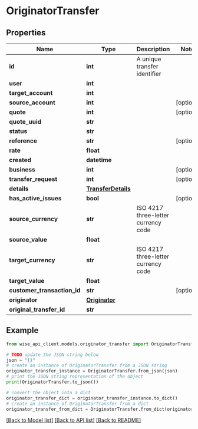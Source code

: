 # OriginatorTransfer


## Properties

Name | Type | Description | Notes
------------ | ------------- | ------------- | -------------
**id** | **int** | A unique transfer identifier | 
**user** | **int** |  | 
**target_account** | **int** |  | 
**source_account** | **int** |  | [optional] 
**quote** | **int** |  | [optional] 
**quote_uuid** | **str** |  | 
**status** | **str** |  | 
**reference** | **str** |  | [optional] 
**rate** | **float** |  | 
**created** | **datetime** |  | 
**business** | **int** |  | [optional] 
**transfer_request** | **int** |  | [optional] 
**details** | [**TransferDetails**](TransferDetails.md) |  | 
**has_active_issues** | **bool** |  | [optional] 
**source_currency** | **str** | ISO 4217 three-letter currency code | 
**source_value** | **float** |  | 
**target_currency** | **str** | ISO 4217 three-letter currency code | 
**target_value** | **float** |  | 
**customer_transaction_id** | **str** |  | [optional] 
**originator** | [**Originator**](Originator.md) |  | 
**original_transfer_id** | **str** |  | 

## Example

```python
from wise_api_client.models.originator_transfer import OriginatorTransfer

# TODO update the JSON string below
json = "{}"
# create an instance of OriginatorTransfer from a JSON string
originator_transfer_instance = OriginatorTransfer.from_json(json)
# print the JSON string representation of the object
print(OriginatorTransfer.to_json())

# convert the object into a dict
originator_transfer_dict = originator_transfer_instance.to_dict()
# create an instance of OriginatorTransfer from a dict
originator_transfer_from_dict = OriginatorTransfer.from_dict(originator_transfer_dict)
```
[[Back to Model list]](../README.md#documentation-for-models) [[Back to API list]](../README.md#documentation-for-api-endpoints) [[Back to README]](../README.md)


